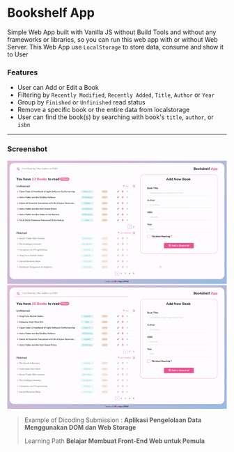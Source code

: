 # Bookshelf App

Simple Web App built with Vanilla JS without Build Tools and without any frameworks or libraries, so you can run this web app with or without Web Server. This Web App use `LocalStorage` to store data, consume and show it to User

### Features

- User can Add or Edit a Book
- Filtering by `Recently Modified`, `Recently Added`, `Title`, `Author` or `Year`
- Group by `Finished` or `Unfinished` read status
- Remove a specific book or the entire data from localstorage
- User can find the book(s) by searching with book's `title`, `author`, or `isbn`

---

### Screenshot

![Add And Edit](./img/add-edit.gif)
![Search Delete Reset](./img/search-delete-reset.gif)

> Example of Dicoding Submission : **Aplikasi Pengelolaan Data Menggunakan DOM dan Web Storage**
>
> Learning Path **Belajar Membuat Front-End Web untuk Pemula**
